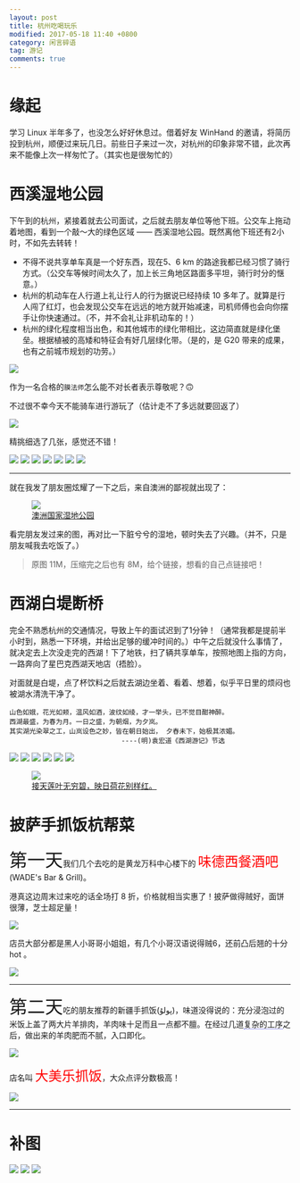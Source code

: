 ```yaml
---
layout: post
title: 杭州吃喝玩乐
modified: 2017-05-18 11:40 +0800
category: 闲言碎语
tag: 游记
comments: true
---
```


<style type="text/css">
    .gallery {
        margin: 0 auto;
        max-width: 60rem;
    }
    .left {
        max-width: 50%;
        margin-left: 0;
        margin-top: 0;
    }
    .right {
        max-width: 50%;
        margin-right: 0;
        margin-top: 0;
    }
</style>

# 缘起

学习 Linux 半年多了，也没怎么好好休息过。借着好友 WinHand 的邀请，将简历投到杭州，顺便过来玩几日。前些日子来过一次，对杭州的印象非常不错，此次再来不能像上次一样匆忙了。（其实也是很匆忙的）

# 西溪湿地公园

下午到的杭州，紧接着就去公司面试，之后就去朋友单位等他下班。公交车上拖动着地图，看到一个敲～大的绿色区域 —— 西溪湿地公园。既然离他下班还有2小时，不如先去转转！

- 不得不说共享单车真是一个好东西，现在5、6 km 的路途我都已经习惯了骑行方式。（公交车等候时间太久了，加上长三角地区路面多平坦，骑行时分的惬意。）
- 杭州的机动车在人行道上礼让行人的行为据说已经持续 10 多年了。就算是行人闯了红灯，也会发现公交车在远远的地方就开始减速，司机师傅也会向你摆手让你快速通过。（不，并不会礼让非机动车的！）
- 杭州的绿化程度相当出色，和其他城市的绿化带相比，这边简直就是绿化堡垒。根据植被的高矮和特征会有好几层绿化带。（是的，是 G20 带来的成果，也有之前城市规划的功劳。）

![](../images/jounery-hangzhou/IMG_4407.JPG)

作为一名合格的`膜法师`怎么能不对长者表示尊敬呢？🙃

不过很不幸今天不能骑车进行游玩了（估计走不了多远就要回返了）

![](../images/jounery-hangzhou/IMG_4368.png)

精挑细选了几张，感觉还不错！

<div class="gallery">
<img class="left" src="../images/jounery-hangzhou/IMG_4401.JPG" />
<img class="right" src="../images/jounery-hangzhou/IMG_4402.JPG" />
<img class="left" src="../images/jounery-hangzhou/IMG_4403.JPG" />
<img class="right" src="../images/jounery-hangzhou/IMG_4404.JPG" />
<img class="left" src="../images/jounery-hangzhou/IMG_4405.JPG" />
<img class="right" src="../images/jounery-hangzhou/IMG_4406.JPG" />
<img class="left" src="../images/jounery-hangzhou/IMG_4408.JPG" />
</div>

-----------

就在我发了朋友圈炫耀了一下之后，来自澳洲的鄙视就出现了：

<figure>
<img src="../images/jounery-hangzhou/aus_park_thumbnail.png" />
<figcaption><a href="../images/jounery-hangzhou/IMG_4408.JPG">澳洲国家湿地公园</a></figcaption>
</figure>

看完朋友发过来的图，再对比一下脏兮兮的湿地，顿时失去了兴趣。（并不，只是朋友喊我去吃饭了。）

> 原图 11M，压缩完之后也有 8M，给个链接，想看的自己点链接吧！

# 西湖白堤断桥

完全不熟悉杭州的交通情况，导致上午的面试迟到了1分钟！（通常我都是提前半小时到，熟悉一下环境，并给出足够的缓冲时间的。）中午之后就没什么事情了，就决定去上次没走完的西湖！下了地铁，扫了辆共享单车，按照地图上指的方向，一路奔向了星巴克西湖天地店（捂脸）。

对面就是白堤，点了杯饮料之后就去湖边坐着、看着、想着，似乎平日里的烦闷也被湖水清洗干净了。

```
山色如娥，花光如颊，温风如酒，波纹如绫，才一举头，已不觉目酣神醉。
西湖最盛，为春为月。一日之盛，为朝烟，为夕岚。
其实湖光染翠之工，山岚设色之妙，皆在朝日始出， 夕舂未下，始极其浓媚。
                            ----(明)袁宏道《西湖游记》节选
```

<div class="gallery">
<img class="left" src="../images/jounery-hangzhou/IMG_4420.png" />
<img class="right" src="../images/jounery-hangzhou/IMG_4422.png" />
<img class="left" src="../images/jounery-hangzhou/IMG_4425.png" />
<img class="right" src="../images/jounery-hangzhou/IMG_4428.png" />
<img class="left" src="../images/jounery-hangzhou/IMG_5240.png" />
<img class="right" src="../images/jounery-hangzhou/IMG_8644.png" />
</div>

<figure>
<img src="../images/jounery-hangzhou/xihu_global_image.png" />
<figcaption><a href="../images/jounery-hangzhou/IMG_4421.JPG">接天莲叶无穷碧，映日荷花别样红。</a></figcaption>
</figure>


# 披萨手抓饭杭帮菜

<span style="font-size:2rem;">第一天</span>我们几个去吃的是黄龙万科中心楼下的 <span style="font-size:1.5rem;color:red;">味德西餐酒吧</span> (WADE's Bar & Grill)。

港真这边周末过来吃的话全场打 8 折，价格就相当实惠了！披萨做得贼好，面饼很薄，芝士超足量！

![](../images/jounery-hangzhou/wade-pizza.png)

店员大部分都是黑人小哥哥小姐姐，有几个小哥汉语说得贼6，还前凸后翘的十分 hot 。

![](../images/jounery-hangzhou/wade-bar.png)

----------

<span style="font-size:2rem;">第二天</span>吃的朋友推荐的新疆手抓饭(پولۇ)，味道没得说的：充分浸泡过的米饭上盖了两大片羊排肉，羊肉味十足而且一点都不膻。在经过几道<span style="border-bottom:1px dotted #3333ee;" title="形容词而已，我并不知道他家的工序。">复杂的工序</span>之后，做出来的羊肉肥而不腻，入口即化。

![](../images/jounery-hangzhou/IMG_4415.JPG)

店名叫 <span style="font-size:1.5rem;color:red;">大美乐抓饭</span>，大众点评分数极高！

![](../images/jounery-hangzhou/dameile-polo.png)

----------

# 补图


![](../images/jounery-hangzhou/IMG_4181.png)
![](../images/jounery-hangzhou/IMG_4159.png)
![](../images/jounery-hangzhou/IMG_4176.png)

